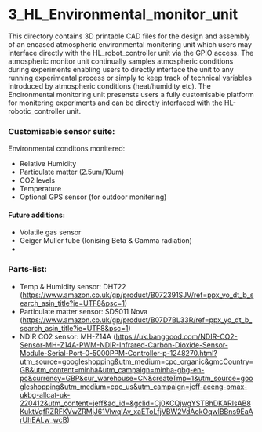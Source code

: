 # 3_HL_Environmental_monitor_unit
This directory contains 3D printable CAD files for the design and assembly of an encased atmospheric environmental monitering unit which users may interface directly with the HL_robot_controller unit via the GPIO access.
The atmospheric monitor unit continually samples atmospheric conditions during experiments enabling users to directly interface the unit to any running experimental process or simply to keep track of technical variables introduced by atmospheric conditions (heat/humidity etc). The Encironmental monitoring unit presensts users a fully customisable platform for monitering experiments and can be directly interfaced with the HL-robotic_controller unit.

### Customisable sensor suite:
Environmental conditons monitered:
- Relative Humidity
- Particulate matter (2.5um/10um)
- CO2 levels
- Temperature
- Optional GPS sensor (for outdoor monitering)

####	Future additions:
- Volatile gas sensor
- Geiger Muller tube (Ionising Beta & Gamma radiation)
- 
### Parts-list:
- Temp & Humidity sensor: DHT22 (https://www.amazon.co.uk/gp/product/B072391SJV/ref=ppx_yo_dt_b_search_asin_title?ie=UTF8&psc=1)
- Particulate matter sensor: SDS011 Nova (https://www.amazon.co.uk/gp/product/B07D7BL33R/ref=ppx_yo_dt_b_search_asin_title?ie=UTF8&psc=1)
- NDIR CO2 sensor: MH-Z14A (https://uk.banggood.com/NDIR-CO2-Sensor-MH-Z14A-PWM-NDIR-Infrared-Carbon-Dioxide-Sensor-Module-Serial-Port-0-5000PPM-Controller-p-1248270.html?utm_source=googleshopping&utm_medium=cpc_organic&gmcCountry=GB&utm_content=minha&utm_campaign=minha-gbg-en-pc&currency=GBP&cur_warehouse=CN&createTmp=1&utm_source=googleshopping&utm_medium=cpc_us&utm_campaign=jeff-aceng-pmax-ukbg-allcat-uk-220412&utm_content=jeff&ad_id=&gclid=Cj0KCQjwgYSTBhDKARIsAB8KuktVqfRZRFKVwZRMjJ61VlwqIAv_xaEToLfjVBW2VdAokOqwlBBns9EaArUhEALw_wcB)

